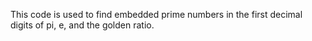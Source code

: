 This code is used to find embedded prime numbers in the first decimal digits of pi, e, and the golden ratio.
